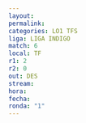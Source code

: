 ```yaml
---
layout: 
permalink: 
categories: LO1 TFS
liga: LIGA INDIGO
match: 6
local: TF
r1: 2
r2: 0
out: DES
stream: 
hora: 
fecha: 
ronda: "1"
---
```

